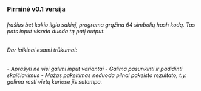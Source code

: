 <h3> Pirminė v0.1 versija <h3>
  
  
<h6> Įrašius bet kokio ilgio sakinį, programa grąžina 64 simbolių hash kodą. Tas pats input visada duoda tą patį output.<h6>
<h6> Dar laikinai esami trūkumai: <h6>
    - Aprašyti ne visi galimi input variantai
    -  Galima pasunkinti ir padidinti skaičiavimus
    -  Mažas pakeitimas neduoda pilnai pakeisto rezultato, t.y. galima rasti vietų kuriose jis sutampa.
